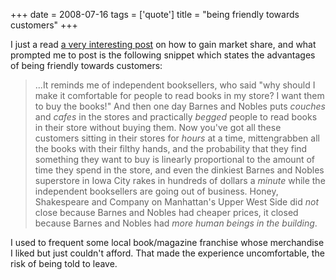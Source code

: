 +++
date = 2008-07-16
tags = ['quote']
title = "being friendly towards customers"
+++

I just a read [a very interesting post] on how to gain market share, and
what prompted me to post is the following snippet which states the
advantages of being friendly towards customers:

> \...It reminds me of independent booksellers, who said \"why should I
> make it comfortable for people to read books in my store? I want them
> to buy the books!\" And then one day Barnes and Nobles puts *couches*
> and *cafes* in the stores and practically *begged* people to read
> books in their store without buying them. Now you\'ve got all these
> customers sitting in their stores for *hours* at a time, mittengrabben
> all the books with their filthy hands, and the probability that they
> find something they want to buy is linearly proportional to the amount
> of time they spend in the store, and even the dinkiest Barnes and
> Nobles superstore in Iowa City rakes in hundreds of dollars a *minute*
> while the independent booksellers are going out of business. Honey,
> Shakespeare and Company on Manhattan\'s Upper West Side did *not*
> close because Barnes and Nobles had cheaper prices, it closed because
> Barnes and Nobles had *more human beings in the building*.

I used to frequent some local book/magazine franchise whose merchandise
I liked but just couldn\'t afford. That made the experience
uncomfortable, the risk of being told to leave.

  [a very interesting post]: http://www.joelonsoftware.com/articles/fog0000000052.html
